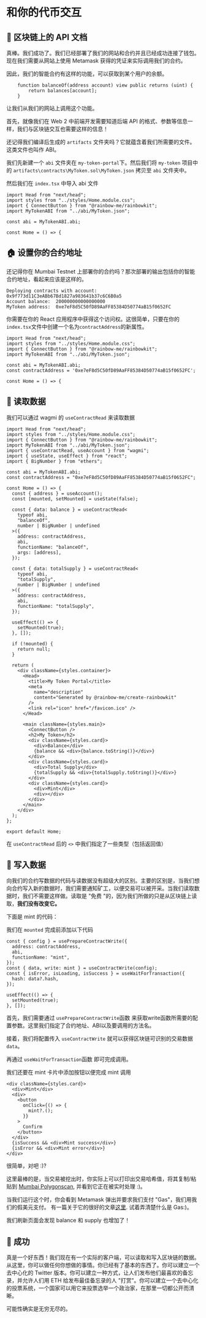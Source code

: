 # 和你的代币交互

## 📒 区块链上的 API 文档

真棒。我们成功了。我们已经部署了我们的网站和合约并且已经成功连接了钱包。现在我们需要从网站上使用 Metamask 获得的凭证来实际调用我们的合约。

因此，我们的智能合约有这样的功能，可以获取到某个用户的余额。

```solidity
    function balanceOf(address account) view public returns (uint) {
        return balances[account];
    }
```

让我们从我们的网站上调用这个功能。

首先，就像我们在 Web 2 中前端开发需要知道后端 API 的格式、参数等信息一样，我们与区块链交互也需要这样的信息！

还记得我们编译后生成的 `artifacts` 文件夹吗？它就蕴含着我们所需要的文件。这类文件也叫作 ABI。

我们先新建一个 `abi` 文件夹在 `my-token-portal`下。然后我们将 `my-token` 项目中的 `artifacts\contracts\MyToken.sol\MyToken.json` 拷贝至 `abi` 文件夹中。

然后我们在 `index.tsx` 中导入 abi 文件

```tsx
import Head from "next/head";
import styles from "../styles/Home.module.css";
import { ConnectButton } from "@rainbow-me/rainbowkit";
import MyTokenABI from "../abi/MyToken.json";

const abi = MyTokenABI.abi;

const Home = () => {
```

## 🏠 设置你的合约地址

还记得你在 Mumbai Testnet 上部署你的合约吗？那次部署的输出包括你的智能合约地址，看起来应该是这样的。

```none
Deploying contracts with account:  0x9f773d11C3eABb67Bd1827a983641b37c6C6B0a5
Account balance:  200000000000000000
MyToken address:  0xe7eF8d5C50fD89AaFF85384D50774aB15f0652FC
```

你需要在你的 React 应用程序中获得这个访问权。这很简单，只要在你的`index.tsx`文件中创建一个名为`contractAddress`的新属性。

```tsx
import Head from "next/head";
import styles from "../styles/Home.module.css";
import { ConnectButton } from "@rainbow-me/rainbowkit";
import MyTokenABI from "../abi/MyToken.json";

const abi = MyTokenABI.abi;
const contractAddress = '0xe7eF8d5C50fD89AaFF85384D50774aB15f0652FC';

const Home = () => {
```

## 📒 读取数据

我们可以通过 wagmi 的 `useContractRead` 来读取数据

```tsx
import Head from "next/head";
import styles from "../styles/Home.module.css";
import { ConnectButton } from "@rainbow-me/rainbowkit";
import MyTokenABI from "../abi/MyToken.json";
import { useContractRead, useAccount } from "wagmi";
import { useState, useEffect } from "react";
import { BigNumber } from "ethers";

const abi = MyTokenABI.abi;
const contractAddress = "0xe7eF8d5C50fD89AaFF85384D50774aB15f0652FC";

const Home = () => {
  const { address } = useAccount();
  const [mounted, setMounted] = useState(false);

  const { data: balance } = useContractRead<
    typeof abi,
    "balanceOf",
    number | BigNumber | undefined
  >({
    address: contractAddress,
    abi,
    functionName: "balanceOf",
    args: [address],
  });

  const { data: totalSupply } = useContractRead<
    typeof abi,
    "totalSupply",
    number | BigNumber | undefined
  >({
    address: contractAddress,
    abi,
    functionName: "totalSupply",
  });

  useEffect(() => {
    setMounted(true);
  }, []);

  if (!mounted) {
    return null;
  }

  return (
    <div className={styles.container}>
      <Head>
        <title>My Token Portal</title>
        <meta
          name="description"
          content="Generated by @rainbow-me/create-rainbowkit"
        />
        <link rel="icon" href="/favicon.ico" />
      </Head>

      <main className={styles.main}>
        <ConnectButton />
        <h2>My Token</h2>
        <div className={styles.card}>
          <div>Balance</div>
          {balance && <div>{balance.toString()}</div>}
        </div>
        <div className={styles.card}>
          <div>Total Supply</div>
          {totalSupply && <div>{totalSupply.toString()}</div>}
        </div>
        <div className={styles.card}>
          <div>Mint</div>
          <div></div>
        </div>
      </main>
    </div>
  );
};

export default Home;
```

在 `useContractRead` 后的 `<>` 中我们指定了一些类型（包括返回值）

## 📝 写入数据

向我们的合约写数据的代码与读数据没有超级大的区别。主要的区别是，当我们想向合约写入新的数据时，我们需要通知矿工，以便交易可以被开采。当我们读取数据时，我们不需要这样做。读取是 "免费 "的，因为我们所做的只是从区块链上读取，**我们没有改变它。**

下面是 mint 的代码：

我们在 `mounted` 完成前添加以下代码

```tsx
const { config } = usePrepareContractWrite({
  address: contractAddress,
  abi,
  functionName: "mint",
});
const { data, write: mint } = useContractWrite(config);
const { isError, isLoading, isSuccess } = useWaitForTransaction({
  hash: data?.hash,
});

useEffect(() => {
  setMounted(true);
}, []);
```

首先，我们需要通过 `usePrepareContractWrite`函数 来获取write函数所需要的配置参数。这里我们指定了合约地址、ABI以及要调用的方法名。

接着，我们将配置传入 `useContractWrite` 就可以获得区块链可识别的交易数据 `data`。

再通过 `useWaitForTransaction`函数 即可完成调用。

我们还要在 mint 卡片中添加按钮以便完成 mint 调用

```tsx
<div className={styles.card}>
  <div>Mint</div>
  <div>
    <button
      onClick={() => {
        mint?.();
      }}
    >
      Confirm
    </button>
  </div>
  {isSuccess && <div>Mint success</div>}
  {isError && <div>Mint error</div>}
</div>
```

很简单，对吧 :)?

这里最棒的是，当交易被挖出时，你实际上可以打印出交易哈希值，将其复制/粘贴到 [Mumbai Polygonscan](https://mumbai.polygonscan.com/), 并看到它正在被实时处理 :)。

当我们运行这个时，你会看到 Metamask 弹出并要求我们支付 "Gas"，我们用我们的假美元支付。 有一篇关于它的很好的文章[这里](https://ethereum.org/en/developers/docs/gas/). 试着弄清楚什么是 Gas:)。

我们刷新页面会发现 balance 和 supply 也增加了！

## 🎉 成功

真是一个好东西！我们现在有一个实际的客户端，可以读取和写入区块链的数据。从这里，你可以做任何你想做的事情。你已经有了基本的东西了。你可以建立一个去中心化的 Twitter 版本。你可以建立一种方式，让人们发布他们最喜欢的备忘录，并允许人们用 ETH 给发布最佳备忘录的人 "打赏"。你可以建立一个去中心化的投票系统，一个国家可以用它来投票选举一个政治家，在那里一切都公开而清晰。

可能性确实是无穷无尽的。
